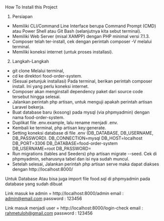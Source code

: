 How To Install this Project
1. Persiapan
- Memiliki CLI/Command Line Interface berupa Command Prompt (CMD) atau Power Shell atau Git Bash (selanjutnya kita sebut terminal).
- Memiliki Web Server (misal XAMPP) dengan PHP minimal versi 7.1.3.
- Composer telah ter-install, cek dengan perintah composer -V melalui terminal.
- Memiliki koneksi internet (untuk proses installasi).

2. Langkah-Langkah
- git clone Melalui terminal,
- cd ke direktori food-order-system.
- (Sesuai petunjuk installasi) Pada terminal, berikan perintah composer install. Ini yang perlu koneksi internet.
- Composer akan menginstall dependency paket dari source code tersebut hingga selesai.
- Jalankan perintah php artisan, untuk menguji apakah perintah artisan Laravel bekerja.
- Buat database baru (kosong) pada mysql (via phpmyadmin) dengan nama food-order-system.
- Duplikat file .env.example, lalu rename menjadi .env.
- Kembali ke terminal, php artisan key:generate.
- Setting koneksi database di file .env (DB_DATABASE, DB_USERNAME, DB_PASSWORD).
	DB_CONNECTION=mysql
	DB_HOST=localhost
	DB_PORT=3306
	DB_DATABASE=food-order-system
	DB_USERNAME=root
	DB_PASSWORD=
- Run migrations (tables and Seeders) php artisan migrate --seed. Cek di phpmyadmin, seharusnya tabel dan isi nya sudah muncul.
- Setelah selesai, Jalankan perintah php artisan serve maka dapat diakses dengan http://localhost:8000/


Untuk Database
Atau bisa juga import file food.sql di phpmyadmin pada database yang sudah dibuat 


Link masuk ke admin = http://localhost:8000/admin
email : admin@email.com
password : 123456

Link masuk menjadi user = http://localhost:8000/login-check
email : rahmetuloh@gmail.com
password : 123456

